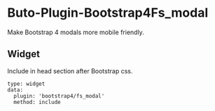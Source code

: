 # Buto-Plugin-Bootstrap4Fs_modal

Make Bootstrap 4 modals more mobile friendly.


## Widget

Include in head section after Bootstrap css.
```
type: widget
data:
  plugin: 'bootstrap4/fs_modal'
  method: include
```




